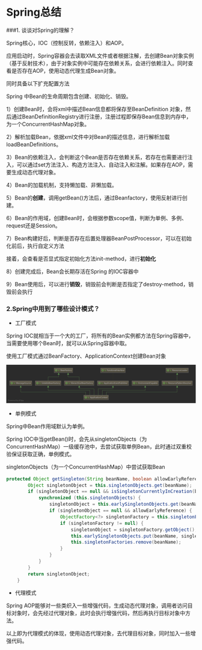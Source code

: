 # Spring总结

###1. 谈谈对Spring的理解？

Spring核心，IOC（控制反转，依赖注入）和AOP。

应用启动时，Spring容器会去读取XML文件或者根据注解，去创建Bean对象实例（基于反射技术），由于对象实例中可能存在依赖关系，会进行依赖注入。同时查看是否存在AOP，使用动态代理生成Bean对象。

同时具备以下扩充配置方法

Spring 中Bean的生命周期包含创建、初始化、销毁。

1）创建Bean时，会将xml中描述Bean信息都将保存至BeanDefinition 对象，然后通过BeanDefinitionRegistry进行注册，注册过程即保存Bean信息到内存中，为一个ConcurrentHashMap对象。

2）解析加载Bean，依据xml文件中对Bean的描述信息，进行解析加载loadBeanDefinitions。

3）Bean的依赖注入，会判断这个Bean是否存在依赖关系，若存在也需要进行注入，可以通过set方法注入、构造方法注入、自动注入和注解。如果存在AOP，需要生成动态代理对象。

4）Bean的加载机制，支持懒加载、非懒加载。

5）Bean的**创建**，调用getBean()方法后，通过Beanfactory，使用反射进行创建。

6）Bean的作用域，创建Bean时，会根据参数scope值，判断为单例、多例、request还是Session。

7）Bean构建好后，判断是否存在后置处理器BeanPostProcessor，可以在初始化前后，执行自定义方法

接着，会查看是否显式指定初始化方法init-method，进行**初始化**

8）创建完成后，Bean会长期存活在Spring 的IOC容器中

9）Bean使用后，可以进行**销毁**，销毁前会判断是否指定了destroy-method，销毁前会执行

### 2.Spring中用到了哪些设计模式？

- 工厂模式

Spring IOC就相当于一个大的工厂，将所有的Bean实例都方法在Spring容器中，当需要使用哪个Bean时，就可以从Spring容器中取。

使用工厂模式通过BeanFactory、ApplicationContext创建Bean对象

![](.\img\04_01_05.png)

- 单例模式

Spring中Bean作用域默认为单例。

Spring IOC中当getBean()时，会先从singletonObjects（为ConcurrentHashMap）一级缓存池中，去尝试获取单例Bean，此时通过双重校验保证获取正确，单例模式。

singletonObjects（为一个ConcurrentHashMap）中尝试获取Bean

```java
protected Object getSingleton(String beanName, boolean allowEarlyReference) {
		Object singletonObject = this.singletonObjects.get(beanName);
		if (singletonObject == null && isSingletonCurrentlyInCreation(beanName)) {
			synchronized (this.singletonObjects) {
				singletonObject = this.earlySingletonObjects.get(beanName);
				if (singletonObject == null && allowEarlyReference) {
					ObjectFactory<?> singletonFactory = this.singletonFactories.get(beanName);
					if (singletonFactory != null) {
						singletonObject = singletonFactory.getObject();
						this.earlySingletonObjects.put(beanName, singletonObject);
						this.singletonFactories.remove(beanName);
					}
				}
			}
		}
		return singletonObject;
	}
```

- 代理模式

Spring AOP能够对一些类织入一些增强代码，生成动态代理对象，调用者访问目标对象时，会先经过代理对象，此时会执行增强代码，然后再执行目标对象中方法。

以上即为代理模式的体现，使用动态代理对象，去代理目标对象，同时加入一些增强代码。

### 









